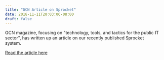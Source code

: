 ```yaml
---
title: "GCN Article on Sprocket"
date: 2018-11-11T20:03:06-08:00
draft: false
---
```


GCN magazine, focusing on "technology, tools, and tactics for
the public IT sector", has written up an article
on our recently published Sprocket system.

[Read the article here](https://gcn.com/articles/2018/11/09/cloud-video-processing.aspx)
